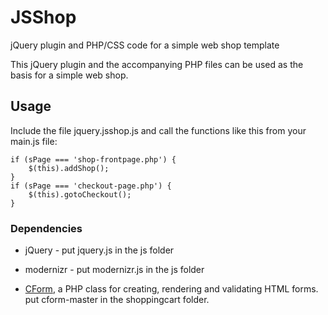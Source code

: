 # JSShop
jQuery plugin and PHP/CSS code for a simple web shop template

This jQuery plugin and the accompanying PHP files can be used as the basis for a simple web shop.

## Usage
Include the file jquery.jsshop.js and call the functions like this from your main.js file:

```
if (sPage === 'shop-frontpage.php') {
    $(this).addShop();
}
if (sPage === 'checkout-page.php') {
    $(this).gotoCheckout();
}
```

### Dependencies
* jQuery - put jquery.js in the js folder

* modernizr - put modernizr.js in the js folder

* [CForm](https://github.com/mosbth/cform/), a PHP class for creating, rendering and validating HTML forms. put cform-master in the shoppingcart folder.
